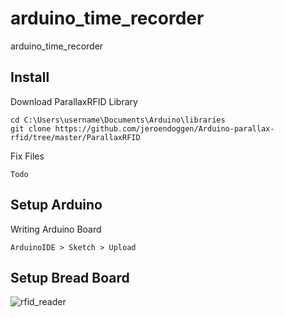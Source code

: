 # arduino_time_recorder
arduino_time_recorder


## Install

Download ParallaxRFID Library
```
cd C:\Users\username\Documents\Arduino\libraries
git clone https://github.com/jeroendoggen/Arduino-parallax-rfid/tree/master/ParallaxRFID
```

Fix Files
```
Todo
```

## Setup Arduino

Writing Arduino Board
```
ArduinoIDE > Sketch > Upload
```

## Setup Bread Board

![rfid_reader](https://user-images.githubusercontent.com/16317266/43329883-9d00e5fe-91fc-11e8-8efe-61dcde600e63.png)
